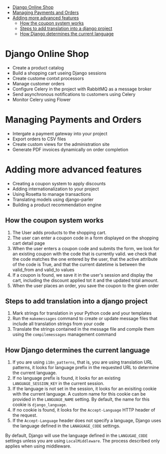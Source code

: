 - [Django Online Shop](#django-online-shop)
- [Managing Payments and Orders](#managing-payments-and-orders)
- [Adding more advanced features](#adding-more-advanced-features)
  - [How the coupon system works](#how-the-coupon-system-works)
  - [Steps to add translation into a django project](#steps-to-add-translation-into-a-django-project)
  - [How Django determines the current language](#how-django-determines-the-current-language)

# Django Online Shop
  * Create a product catalog
  * Build a shopping cart useing Django sessions
  * Create custome contxt processors
  * Manage customer orders
  * Configure Celery in the project with RabbitMQ as a message broker
  * Send asynchronous notifications to customers using Celery
  * Monitor Celery using Flower

# Managing Payments and Orders
  * Intergate a payment gateway into your project
  * Export orders to CSV files
  * Create custom views for the administration site
  * Generate PDF invoices dynamically on order completion

# Adding more advanced features
  * Creating a coupon system to apply discounts
  * Adding internationalization to your project
  * Using Rosetta to manage transactions
  * Translating models using django-parler
  * Building a product recommendation engine

## How the coupon system works
  1. The User adds products to the shopping cart.
  2. The user can enter a coupon code in a form displayed on the shopping cart detail page
  3. When the user enters a coupon code and submits the form, we look for an existing coupon with the code that is currently valid. we check that the code matches the one entered by the user, that the active attribute of the code is True, and that the current datetime is between the valid_from and valid_to values
  4. If a coupon is found, we save it in the user's session and display the cart, including the discount applied tot it and the updated total amount.
  5. When the user places an order, you save the coupon to the given order

## Steps to add translation into a django project
  1. Mark strings for translation in your Python code and your templates
  2. Run the ```makemessages``` command to create or update message files that include all translation strings from your code
  3. Translate the strings contained in the message file and compile them using the  ```compilemessages``` management command
   
## How Django determines the current language
  1. If you are using ```i18n_patterns```, that is, you are using translation URL patterns, it looks for language prefix in the requested URL to determine the current language.
  2. If no language prefix is found, it looks for an existing ```LANGUAGE_SESSION_KEY``` in the current session.
  3. If the language is not set in the session, it looks for an exisiting cookie with the current language. A custom name for this cookie can be provided in the ```LANGUAGE_NAME``` setting. By default, the name for this cookie is ```django_language```.
  4. If no cookie is found, it looks for the ```Accept-Language``` HTTP header of the request.
  5. If the ```Accept-Language``` header does not specify a language, Django uses the language defined in the ```LANAGUAGE_CODE``` settings.

By default, Django will use the language defined in the ```LANGUGAE_CODE``` settings unless you are using ```LocalMiddleware```. The process described only applies when using middleware.

